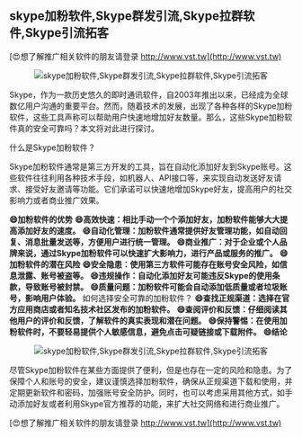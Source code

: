 ## **skype加粉软件,Skype群发引流,Skype拉群软件,Skype引流拓客**

[😍想了解推广相关软件的朋友请登录 http://www.vst.tw](http://www.vst.tw)

 <center><img src="https://vst.tw/MP4/tuiguang/png/1.png" alt="skype加粉软件,Skype群发引流,Skype拉群软件,Skype引流拓客"></center>

Skype，作为一款历史悠久的即时通讯软件，自2003年推出以来，已经成为全球数亿用户沟通的重要平台。然而，随着技术的发展，出现了各种各样的Skype加粉软件，这些工具声称可以帮助用户快速地增加好友数量。那么，这些Skype加粉软件真的安全可靠吗？本文将对此进行探讨。

什么是Skype加粉软件？

Skype加粉软件通常是第三方开发的工具，旨在自动化添加好友到Skype账号。这些软件往往利用各种技术手段，如机器人、API接口等，来实现自动发送好友请求、接受好友邀请等功能。它们承诺可以快速地增加Skype好友，提高用户的社交影响力或者商业推广效果。

**😄加粉软件的优势**
**😄高效快速：相比手动一个个添加好友，加粉软件能够大大提高添加好友的速度。**
**😄自动化管理：加粉软件通常提供好友管理功能，如自动回复、消息批量发送等，方便用户进行统一管理。**
**😄商业推广：对于企业或个人品牌来说，通过Skype加粉软件可以快速扩大影响力，进行产品或服务的推广。**
**😄加粉软件的潜在风险**
**😄安全隐患：使用第三方软件可能存在账号安全风险，如信息泄露、账号被盗等。**
**😄违规操作：自动化添加好友可能违反Skype的使用条款，导致账号被封禁。**
**😄质量问题：加粉软件可能会自动添加低质量或者垃圾账号，影响用户体验。**
如何选择安全可靠的加粉软件？
**😄查找正规渠道：选择在官方应用商店或者知名技术社区发布的加粉软件。**
**😄查阅评价和反馈：仔细阅读其他用户的评价和反馈，了解软件的真实表现和潜在问题。**
**😄保持警惕：在使用加粉软件时，不要轻易提供个人敏感信息，避免点击可疑链接或下载附件。**
**😄结论**

 <center><img src="https://vst.tw/MP4/tuiguang/png/2.png" alt="skype加粉软件,Skype群发引流,Skype拉群软件,Skype引流拓客"></center>

尽管Skype加粉软件在某些方面提供了便利，但是也存在一定的风险和隐患。为了保障个人和账号的安全，建议谨慎选择加粉软件，确保从正规渠道下载和使用，并定期更新软件和密码，加强账号安全防护。同时，也可以考虑采用其他方式，如手动添加好友或者利用Skype官方推荐的功能，来扩大社交网络和进行商业推广。

[😍想了解推广相关软件的朋友请登录 http://www.vst.tw](http://www.vst.tw)



